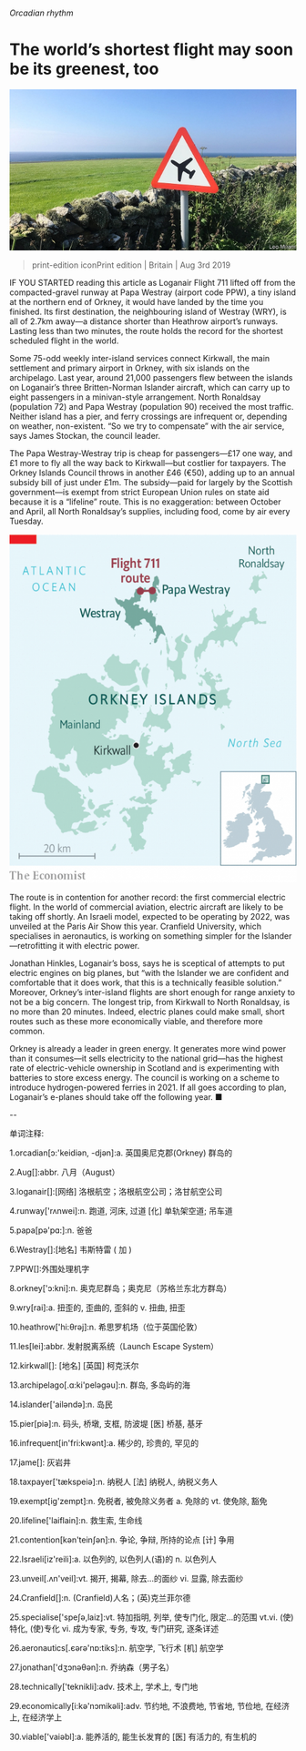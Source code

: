 ###### Orcadian rhythm

# The world’s shortest flight may soon be its greenest, too 

![image](images/20190803_BRP001_1.jpg) 

> print-edition iconPrint edition | Britain | Aug 3rd 2019 

IF YOU STARTED reading this article as Loganair Flight 711 lifted off from the compacted-gravel runway at Papa Westray (airport code PPW), a tiny island at the northern end of Orkney, it would have landed by the time you finished. Its first destination, the neighbouring island of Westray (WRY), is all of 2.7km away—a distance shorter than Heathrow airport’s runways. Lasting less than two minutes, the route holds the record for the shortest scheduled flight in the world. 

Some 75-odd weekly inter-island services connect Kirkwall, the main settlement and primary airport in Orkney, with six islands on the archipelago. Last year, around 21,000 passengers flew between the islands on Loganair’s three Britten-Norman Islander aircraft, which can carry up to eight passengers in a minivan-style arrangement. North Ronaldsay (population 72) and Papa Westray (population 90) received the most traffic. Neither island has a pier, and ferry crossings are infrequent or, depending on weather, non-existent. “So we try to compensate” with the air service, says James Stockan, the council leader. 

The Papa Westray-Westray trip is cheap for passengers—£17 one way, and £1 more to fly all the way back to Kirkwall—but costlier for taxpayers. The Orkney Islands Council throws in another £46 (€50), adding up to an annual subsidy bill of just under £1m. The subsidy—paid for largely by the Scottish government—is exempt from strict European Union rules on state aid because it is a “lifeline” route. This is no exaggeration: between October and April, all North Ronaldsay’s supplies, including food, come by air every Tuesday. 

![image](images/20190803_BRM909_0.png) 

The route is in contention for another record: the first commercial electric flight. In the world of commercial aviation, electric aircraft are likely to be taking off shortly. An Israeli model, expected to be operating by 2022, was unveiled at the Paris Air Show this year. Cranfield University, which specialises in aeronautics, is working on something simpler for the Islander—retrofitting it with electric power. 

Jonathan Hinkles, Loganair’s boss, says he is sceptical of attempts to put electric engines on big planes, but “with the Islander we are confident and comfortable that it does work, that this is a technically feasible solution.” Moreover, Orkney’s inter-island flights are short enough for range anxiety to not be a big concern. The longest trip, from Kirkwall to North Ronaldsay, is no more than 20 minutes. Indeed, electric planes could make small, short routes such as these more economically viable, and therefore more common. 

Orkney is already a leader in green energy. It generates more wind power than it consumes—it sells electricity to the national grid—has the highest rate of electric-vehicle ownership in Scotland and is experimenting with batteries to store excess energy. The council is working on a scheme to introduce hydrogen-powered ferries in 2021. If all goes according to plan, Loganair’s e-planes should take off the following year. ■ 

-- 

 单词注释:

1.orcadian[ɔ:'keidiәn, -djәn]:a. 英国奥尼克郡(Orkney) 群岛的 

2.Aug[]:abbr. 八月（August） 

3.loganair[]:[网络] 洛根航空；洛根航空公司；洛甘航空公司 

4.runway['rʌnwei]:n. 跑道, 河床, 过道 [化] 单轨架空道; 吊车道 

5.papa[pә'pɑ:]:n. 爸爸 

6.Westray[]:[地名] 韦斯特雷 ( 加 ) 

7.PPW[]:外围处理机字 

8.orkney['ɔ:kni]:n. 奥克尼群岛；奥克尼（苏格兰东北方群岛） 

9.wry[rai]:a. 扭歪的, 歪曲的, 歪斜的 v. 扭曲, 扭歪 

10.heathrow['hi:θrәj]:n. 希思罗机场（位于英国伦敦） 

11.les[lei]:abbr. 发射脱离系统（Launch Escape System） 

12.kirkwall[]: [地名] [英国] 柯克沃尔 

13.archipelago[.ɑ:ki'pelәgәu]:n. 群岛, 多岛屿的海 

14.islander['ailәndә]:n. 岛民 

15.pier[piә]:n. 码头, 桥墩, 支框, 防波堤 [医] 桥基, 基牙 

16.infrequent[in'fri:kwәnt]:a. 稀少的, 珍贵的, 罕见的 

17.jame[]: 灰岩井 

18.taxpayer['tækspeiә]:n. 纳税人 [法] 纳税人, 纳税义务人 

19.exempt[ig'zempt]:n. 免税者, 被免除义务者 a. 免除的 vt. 使免除, 豁免 

20.lifeline['laiflain]:n. 救生索, 生命线 

21.contention[kәn'teinʃәn]:n. 争论, 争辩, 所持的论点 [计] 争用 

22.Israeli[iz'reili]:a. 以色列的, 以色列人(语)的 n. 以色列人 

23.unveil[.ʌn'veil]:vt. 揭开, 揭幕, 除去...的面纱 vi. 显露, 除去面纱 

24.Cranfield[]:n. (Cranfield)人名；(英)克兰菲尔德 

25.specialise['speʃә,laiz]:vt. 特加指明, 列举, 使专门化, 限定...的范围 vt.vi. (使)特化, (使)专化 vi. 成为专家, 专务, 专攻, 专门研究, 逐条详述 

26.aeronautics[.єәrә'nɒ:tiks]:n. 航空学, 飞行术 [机] 航空学 

27.jonathan['dʒɔnәθәn]:n. 乔纳森（男子名） 

28.technically['teknikli]:adv. 技术上, 学术上, 专门地 

29.economically[i:kә'nɔmikәli]:adv. 节约地, 不浪费地, 节省地, 节俭地, 在经济上, 在经济学上 

30.viable['vaiәbl]:a. 能养活的, 能生长发育的 [医] 有活力的, 有生机的 

